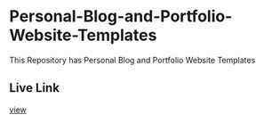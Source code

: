 # Personal-Blog-and-Portfolio-Website-Templates
This Repository has Personal Blog and Portfolio Website Templates

## Live Link 
[view](https://koushik0005.github.io/Education-or-Study-Websites-Template/)
